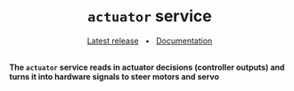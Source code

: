 <h1 align="center"><code>actuator</code> service</h1>
<div align="center">
  <a href="https://github.com/VU-ASE/actuator/releases/latest">Latest release</a>
  <span>&nbsp;&nbsp;•&nbsp;&nbsp;</span>
  <a href="https://ase.vu.nl/docs/category/actuator">Documentation</a>
  <br />
</div>
<br/>

**The `actuator` service reads in actuator decisions (controller outputs) and turns it into hardware signals to steer motors and servo**
